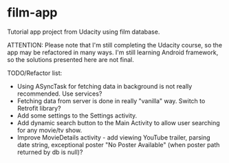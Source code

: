 # film-app
Tutorial app project from Udacity using film database.

ATTENTION: Please note that I'm still completing the Udacity course, so the app may be refactored in many ways. I'm still learning Android framework, so the solutions presented here are not final.

TODO/Refactor list:

- Using ASyncTask for fetching data in background is not really recommended. Use services?
- Fetching data from server is done in really "vanilla" way. Switch to Retrofit library?
- Add some settings to the Settings activity.
- Add dynamic search button to the Main Activity to allow user searching for any movie/tv show.
- Improve MovieDetails activity - add viewing YouTube trailer, parsing date string, exceptional poster "No Poster Available" (when poster path returned by db is null)?
